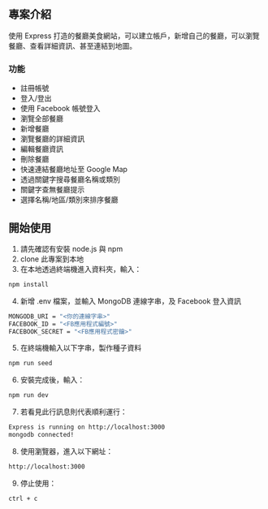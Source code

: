 ## 專案介紹

使用 Express 打造的餐廳美食網站，可以建立帳戶，新增自己的餐廳，可以瀏覽餐廳、查看詳細資訊、甚至連結到地圖。

### 功能

- 註冊帳號
- 登入/登出
- 使用 Facebook 帳號登入
- 瀏覽全部餐廳
- 新增餐廳
- 瀏覽餐廳的詳細資訊
- 編輯餐廳資訊
- 刪除餐廳
- 快速連結餐廳地址至 Google Map
- 透過關鍵字搜尋餐廳名稱或類別
- 關鍵字查無餐廳提示
- 選擇名稱/地區/類別來排序餐廳

## 開始使用

1. 請先確認有安裝 node.js 與 npm
2. clone 此專案到本地
3. 在本地透過終端機進入資料夾，輸入：

```bash
npm install
```

4. 新增 .env 檔案，並輸入 MongoDB 連線字串，及 Facebook 登入資訊

```bash
MONGODB_URI = "<你的連線字串>"
FACEBOOK_ID = "<FB應用程式編號>"
FACEBOOK_SECRET = "<FB應用程式密鑰>"
```

5. 在終端機輸入以下字串，製作種子資料

```bash
npm run seed
```

6. 安裝完成後，輸入：

```bash
npm run dev
```

7. 若看見此行訊息則代表順利運行：

```bash
Express is running on http://localhost:3000
mongodb connected!
```

8. 使用瀏覽器，進入以下網址：

```bash
http://localhost:3000
```

9. 停止使用：

```bash
ctrl + c
```

